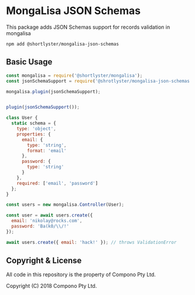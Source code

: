 # MongaLisa JSON Schemas

This package adds JSON Schemas support for records validation in mongalisa

```
npm add @shortlyster/mongalisa-json-schemas
```

## Basic Usage

```js
const mongalisa = require('@shortlyster/mongalisa');
const jsonSchemaSupport = require('@shrotlyster/mongalisa-json-schemas');

mongalisa.plugin(jsonSchemaSupport);


plugin(jsonSchemaSupport());

class User {
  static schema = {
    type: 'object',
    properties: {
      email: {
        type: 'string',
        format: 'email'
      },
      password: {
        type: 'string'
      }
    },
    required: ['email', 'password']
  };
}

const users = new mongalisa.Controller(User);

const user = await users.create({
  email: 'nikolay@rocks.com',
  password: 'Ba(k0/\\/!'
});

await users.create({ email: 'hack!' }); // throws ValidationError
```

## Copyright & License

All code in this repository is the property of Compono Pty Ltd.

Copyright (C) 2018 Compono Pty Ltd.



